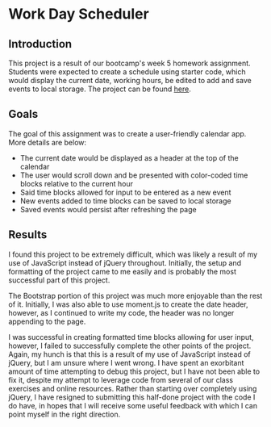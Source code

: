 # Work Day Scheduler 

## Introduction
This project is a result of our bootcamp's week 5 homework assignment. Students were expected to create a schedule using starter code, which would display the current date, working hours, be edited to add and save events to local storage. The project can be found [here](https://graycodesnu.github.io/work-day-scheduler/).

## Goals
The goal of this assignment was to create a user-friendly calendar app. More details are below: 

+ The current date would be displayed as a header at the top of the calendar
+ The user would scroll down and be presented with color-coded time blocks relative to the current hour
+ Said time blocks allowed for input to be entered as a new event
+ New events added to time blocks can be saved to local storage 
+ Saved events would persist after refreshing the page

## Results
I found this project to be extremely difficult, which was likely a result of my use of JavaScript instead of jQuery throughout. Initially, the setup and formatting of the project came to me easily and is probably the most successful part of this project. 

The Bootstrap portion of this project was much more enjoyable than the rest of it. Initially, I was also able to use moment.js to create the date header, however, as I continued to write my code, the header was no longer appending to the page.

I was successful in creating formatted time blocks allowing for user input, however, I failed to successfully complete the other points of the project. Again, my hunch is that this is a result of my use of JavaScript instead of jQuery, but I am unsure where I went wrong. I have spent an exorbitant amount of time attempting to debug this project, but I have not been able to fix it, despite my attempt to leverage code from several of our class exercises and online resources. Rather than starting over completely using jQuery, I have resigned to submitting this half-done project with the code I do have, in hopes that I will receive some useful feedback with which I can point myself in the right direction. 